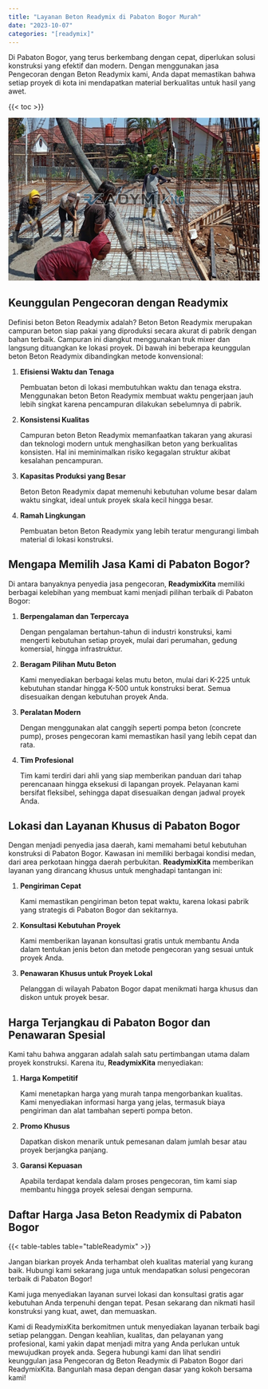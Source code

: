 ```yaml
---
title: "Layanan Beton Readymix di Pabaton Bogor Murah"
date: "2023-10-07"
categories: "[readymix]"
---
```


Di Pabaton Bogor, yang terus berkembang dengan cepat, diperlukan solusi konstruksi yang efektif dan modern. Dengan menggunakan jasa Pengecoran dengan Beton Readymix kami, Anda dapat memastikan bahwa setiap proyek di kota ini mendapatkan material berkualitas untuk hasil yang awet.

{{< toc >}}

![Layanan Beton Readymix di Pabaton Bogor Murah](/images/readymix/cor-readymix-24.jpg)

## Keunggulan Pengecoran dengan Readymix

Definisi beton Beton Readymix adalah? Beton Beton Readymix merupakan campuran beton siap pakai yang diproduksi secara akurat di pabrik dengan bahan terbaik. Campuran ini diangkut menggunakan truk mixer dan langsung dituangkan ke lokasi proyek. Di bawah ini beberapa keunggulan beton Beton Readymix dibandingkan metode konvensional:

1. **Efisiensi Waktu dan Tenaga**

   Pembuatan beton di lokasi membutuhkan waktu dan tenaga ekstra. Menggunakan beton Beton Readymix membuat waktu pengerjaan jauh lebih singkat karena pencampuran dilakukan sebelumnya di pabrik.

2. **Konsistensi Kualitas**

   Campuran beton Beton Readymix memanfaatkan takaran yang akurasi dan teknologi modern untuk menghasilkan beton yang berkualitas konsisten. Hal ini meminimalkan risiko kegagalan struktur akibat kesalahan pencampuran.

3. **Kapasitas Produksi yang Besar**

   Beton Beton Readymix dapat memenuhi kebutuhan volume besar dalam waktu singkat, ideal untuk proyek skala kecil hingga besar.

4. **Ramah Lingkungan**

   Pembuatan beton Beton Readymix yang lebih teratur mengurangi limbah material di lokasi konstruksi.

## Mengapa Memilih Jasa Kami di Pabaton Bogor?

Di antara banyaknya penyedia jasa pengecoran, **ReadymixKita** memiliki berbagai kelebihan yang membuat kami menjadi pilihan terbaik di Pabaton Bogor:

1. **Berpengalaman dan Terpercaya**

   Dengan pengalaman bertahun-tahun di industri konstruksi, kami mengerti kebutuhan setiap proyek, mulai dari perumahan, gedung komersial, hingga infrastruktur.

2. **Beragam Pilihan Mutu Beton**

   Kami menyediakan berbagai kelas mutu beton, mulai dari K-225 untuk kebutuhan standar hingga K-500 untuk konstruksi berat. Semua disesuaikan dengan kebutuhan proyek Anda.

3. **Peralatan Modern**

   Dengan menggunakan alat canggih seperti pompa beton (concrete pump), proses pengecoran kami memastikan hasil yang lebih cepat dan rata.

4. **Tim Profesional**

   Tim kami terdiri dari ahli yang siap memberikan panduan dari tahap perencanaan hingga eksekusi di lapangan proyek. Pelayanan kami bersifat fleksibel, sehingga dapat disesuaikan dengan jadwal proyek Anda.

## Lokasi dan Layanan Khusus di Pabaton Bogor

Dengan menjadi penyedia jasa daerah, kami memahami betul kebutuhan konstruksi di Pabaton Bogor. Kawasan ini memiliki berbagai kondisi medan, dari area perkotaan hingga daerah perbukitan. **ReadymixKita** memberikan layanan yang dirancang khusus untuk menghadapi tantangan ini:

1. **Pengiriman Cepat**

   Kami memastikan pengiriman beton tepat waktu, karena lokasi pabrik yang strategis di Pabaton Bogor dan sekitarnya.

2. **Konsultasi Kebutuhan Proyek**

   Kami memberikan layanan konsultasi gratis untuk membantu Anda dalam tentukan jenis beton dan metode pengecoran yang sesuai untuk proyek Anda.

3. **Penawaran Khusus untuk Proyek Lokal**

   Pelanggan di wilayah Pabaton Bogor dapat menikmati harga khusus dan diskon untuk proyek besar.

## Harga Terjangkau di Pabaton Bogor dan Penawaran Spesial

Kami tahu bahwa anggaran adalah salah satu pertimbangan utama dalam proyek konstruksi. Karena itu, **ReadymixKita** menyediakan:

1. **Harga Kompetitif**

   Kami menetapkan harga yang murah tanpa mengorbankan kualitas. Kami menyediakan informasi harga yang jelas, termasuk biaya pengiriman dan alat tambahan seperti pompa beton.

2. **Promo Khusus**

   Dapatkan diskon menarik untuk pemesanan dalam jumlah besar atau proyek berjangka panjang.

3. **Garansi Kepuasan**

   Apabila terdapat kendala dalam proses pengecoran, tim kami siap membantu hingga proyek selesai dengan sempurna.

## Daftar Harga Jasa Beton Readymix di Pabaton Bogor

{{< table-tables table="tableReadymix" >}}

Jangan biarkan proyek Anda terhambat oleh kualitas material yang kurang baik. Hubungi kami sekarang juga untuk mendapatkan solusi pengecoran terbaik di Pabaton Bogor!

Kami juga menyediakan layanan survei lokasi dan konsultasi gratis agar kebutuhan Anda terpenuhi dengan tepat. Pesan sekarang dan nikmati hasil konstruksi yang kuat, awet, dan memuaskan.

Kami di ReadymixKita berkomitmen untuk menyediakan layanan terbaik bagi setiap pelanggan. Dengan keahlian, kualitas, dan pelayanan yang profesional, kami yakin dapat menjadi mitra yang Anda perlukan untuk mewujudkan proyek anda. Segera hubungi kami dan lihat sendiri keunggulan jasa Pengecoran dg Beton Readymix di Pabaton Bogor dari ReadymixKita. Bangunlah masa depan dengan dasar yang kokoh bersama kami!